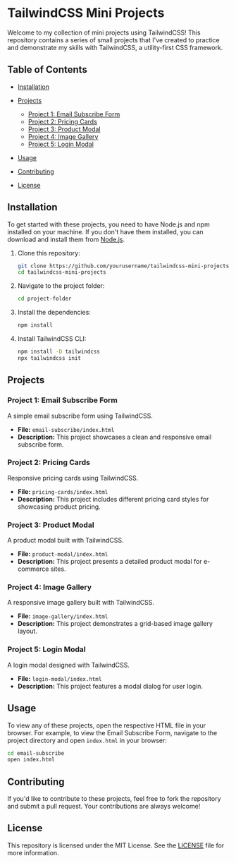 # TailwindCSS Mini Projects

Welcome to my collection of mini projects using TailwindCSS! This repository contains a series of small projects that I've created to practice and demonstrate my skills with TailwindCSS, a utility-first CSS framework.

## Table of Contents

- [Installation](#installation)
- [Projects](#projects)
  - [Project 1: Email Subscribe Form](#project-1-email-subscribe-form)
  - [Project 2: Pricing Cards](#project-2-pricing-cards)
  - [Project 3: Product Modal](#project-3-product-modal)
  - [Project 4: Image Gallery](#project-4-image-gallery)
  - [Project 5: Login Modal](#project-5-login-modal)

- [Usage](#usage)
- [Contributing](#contributing)
- [License](#license)

## Installation

To get started with these projects, you need to have Node.js and npm installed on your machine. If you don't have them installed, you can download and install them from [Node.js](https://nodejs.org/).

1. Clone this repository:

   ```bash
   git clone https://github.com/yourusername/tailwindcss-mini-projects.git
   cd tailwindcss-mini-projects
   ```

2. Navigate to the project folder:

   ```bash
   cd project-folder
   ```

3. Install the dependencies:

   ```bash
   npm install
   ```

4. Install TailwindCSS CLI:

   ```bash
   npm install -D tailwindcss
   npx tailwindcss init
   ```

## Projects

### Project 1: Email Subscribe Form

A simple email subscribe form using TailwindCSS.

- **File:** `email-subscribe/index.html`
- **Description:** This project showcases a clean and responsive email subscribe form.

### Project 2: Pricing Cards

Responsive pricing cards using TailwindCSS.

- **File:** `pricing-cards/index.html`
- **Description:** This project includes different pricing card styles for showcasing product pricing.

### Project 3: Product Modal

A product modal built with TailwindCSS.

- **File:** `product-modal/index.html`
- **Description:** This project presents a detailed product modal for e-commerce sites.
  
 ### Project 4: Image Gallery

A responsive image gallery built with TailwindCSS.

- **File:** `image-gallery/index.html`
- **Description:** This project demonstrates a grid-based image gallery layout.

### Project 5: Login Modal

A login modal designed with TailwindCSS.

- **File:** `login-modal/index.html`
- **Description:** This project features a modal dialog for user login.


## Usage

To view any of these projects, open the respective HTML file in your browser. For example, to view the Email Subscribe Form, navigate to the project directory and open `index.html` in your browser:

```bash
cd email-subscribe
open index.html
```

## Contributing

If you'd like to contribute to these projects, feel free to fork the repository and submit a pull request. Your contributions are always welcome!

## License

This repository is licensed under the MIT License. See the [LICENSE](LICENSE) file for more information.

